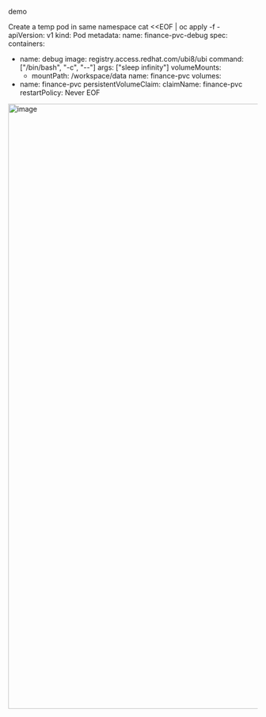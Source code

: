demo

Create a temp pod in same namespace
cat <<EOF | oc apply -f -
apiVersion: v1
kind: Pod
metadata:
  name: finance-pvc-debug
spec:
  containers:
  - name: debug
    image: registry.access.redhat.com/ubi8/ubi
    command: ["/bin/bash", "-c", "--"]
    args: ["sleep infinity"]
    volumeMounts:
    - mountPath: /workspace/data
      name: finance-pvc
  volumes:
  - name: finance-pvc
    persistentVolumeClaim:
      claimName: finance-pvc
  restartPolicy: Never
EOF


<img width="1222" alt="image" src="https://github.com/user-attachments/assets/4e3323fe-d091-4cd7-a308-92b88de97926" />
